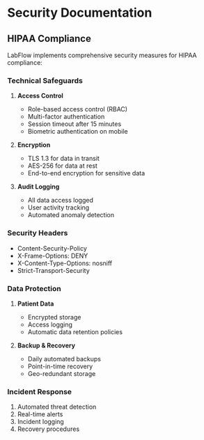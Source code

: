 # Security Documentation

## HIPAA Compliance

LabFlow implements comprehensive security measures for HIPAA compliance:

### Technical Safeguards

1. **Access Control**
   - Role-based access control (RBAC)
   - Multi-factor authentication
   - Session timeout after 15 minutes
   - Biometric authentication on mobile

2. **Encryption**
   - TLS 1.3 for data in transit
   - AES-256 for data at rest
   - End-to-end encryption for sensitive data

3. **Audit Logging**
   - All data access logged
   - User activity tracking
   - Automated anomaly detection

### Security Headers

- Content-Security-Policy
- X-Frame-Options: DENY
- X-Content-Type-Options: nosniff
- Strict-Transport-Security

### Data Protection

1. **Patient Data**
   - Encrypted storage
   - Access logging
   - Automatic data retention policies

2. **Backup & Recovery**
   - Daily automated backups
   - Point-in-time recovery
   - Geo-redundant storage

### Incident Response

1. Automated threat detection
2. Real-time alerts
3. Incident logging
4. Recovery procedures